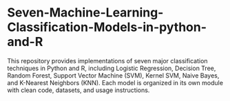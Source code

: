 # Seven-Machine-Learning-Classification-Models-in-python-and-R
This repository provides implementations of seven major classification techniques in Python and R, including Logistic Regression, Decision Tree, Random Forest, Support Vector Machine (SVM), Kernel SVM, Naive Bayes, and K-Nearest Neighbors (KNN). Each model is organized in its own module with clean code, datasets, and usage instructions.
